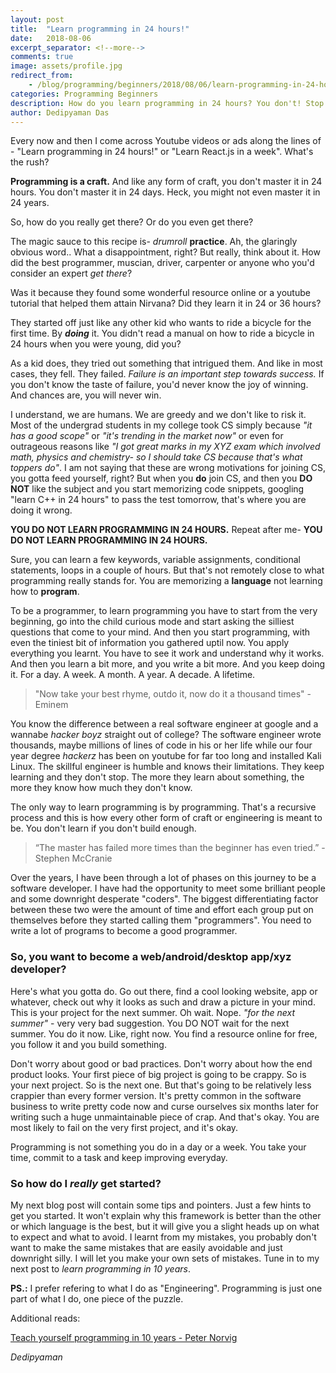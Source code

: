 ```yaml
---
layout: post
title:  "Learn programming in 24 hours!"
date:   2018-08-06
excerpt_separator: <!--more-->
comments: true
image: assets/profile.jpg
redirect_from: 
    - /blog/programming/beginners/2018/08/06/learn-programming-in-24-hours
categories: Programming Beginners
description: How do you learn programming in 24 hours? You don't! Stop falling for the bait!
author: Dedipyaman Das
---
```


Every now and then I come across Youtube videos or ads along the lines of - "Learn programming in 24 hours!" or "Learn React.js in a week". What's the rush?
<!--more-->

**Programming is a craft.** And like any form of craft, you don't master it in 24 hours. You don't master it in 24 days. Heck, you might not even master it in 24 years. 

So, how do you really get there? Or do you even get there?

The magic sauce to this recipe is- _*drumroll*_ **practice**. Ah, the glaringly obvious word.. What a disappointment, right? But really, think about it. How did the best programmer, muscian, driver, carpenter or anyone who you'd consider an expert _get there_? 

Was it because they found some wonderful resource online or a youtube tutorial that helped them attain Nirvana? Did they learn it in 24 or 36 hours?

They started off just like any other kid who wants to ride a bicycle for the first time. By _**doing**_ it. You didn't read a manual on how to ride a bicycle in 24 hours when you were young, did you?

As a kid does, they tried out something that intrigued them. And like in most cases, they fell. They failed. _Failure is an important step towards success._ If you don't know the taste of failure, you'd never know the joy of winning. And chances are, you will never win. 

I understand, we are humans. We are greedy and we don't like to risk it. Most of the undergrad students in my college took CS simply because _"it has a good scope"_ or _"it's trending in the market now"_ or even for outrageous reasons like _"I got great marks in my XYZ exam which involved math, physics and chemistry- so I should take CS because that's what toppers do"_. I am not saying that these are wrong motivations for joining CS, you gotta feed yourself, right? But when you **do** join CS, and then you **DO NOT** like the subject and you start memorizing code snippets, googling "learn C++ in 24 hours" to pass the test tomorrow, that's where you are doing it wrong. 

**YOU DO NOT LEARN PROGRAMMING IN 24 HOURS.**  Repeat after me- **YOU DO NOT LEARN PROGRAMMING IN 24 HOURS.**

Sure, you can learn a few keywords, variable assignments, conditional statements, loops in a couple of hours. But that's not remotely close to what programming really stands for. You are memorizing a **language** not learning how to **program**. 

To be a programmer, to learn programming you have to start from the very beginning, go into the child curious mode and start asking the silliest questions that come to your mind. And then you start programming, with even the tiniest bit of information you gathered uptil now. You apply everything you learnt. You have to see it work and understand why it works. And then you learn a bit more, and you write a bit more. And you keep doing it. For a day. A week. A month. A year. A decade. A lifetime. 

> "Now take your best rhyme, outdo it, now do it a thousand times" - Eminem

You know the difference between a real software engineer at google and a wannabe _hacker boyz_ straight out of college? The software engineer wrote thousands, maybe millions of lines of code in his or her life while our four year degree _hackerz_ has been on youtube for far too long and installed Kali Linux. The skillful engineer is humble and knows their limitations. They keep learning and they don't stop. The more they learn about something, the more they know how much they don't know.

The only way to learn programming is by programming. That's a recursive process and this is how every other form of craft or engineering is meant to be. You don't learn if you don't build enough. 

>“The master has failed more times than the beginner has even tried.” - Stephen McCranie

Over the years, I have been through a lot of phases on this journey to be a software developer. I have had the opportunity to meet some brilliant people and some downright desperate "coders". The biggest differentiating factor between these two were the amount of time and effort each group put on themselves before they started calling them "programmers". You need to write a lot of programs to become a good programmer.

### So, you want to become a web/android/desktop app/xyz developer?

Here's what you gotta do. Go out there, find a cool looking website, app or whatever, check out why it looks as such and draw a picture in your mind. This is your project for the next summer. Oh wait. Nope. _"for the next summer"_ - very very bad suggestion. You DO NOT wait for the next summer. You do it now. Like, right now. You find a resource online for free, you follow it and you build something. 


Don't worry about good or bad practices. Don't worry about how the end product looks. Your first piece of big project is going to be crappy. So is your next project. So is the next one. But that's going to be relatively less crappier than every former version. It's pretty common in the software business to write pretty code now and curse ourselves six months later for writing such a huge unmaintainable piece of crap. And that's okay. You are most likely to fail on the very first project, and it's okay.

Programming is not something you do in a day or a week. You take your time, commit to a task and keep improving everyday.

### So how do I _really_ get started?

My next blog post will contain some tips and pointers. Just a few hints to get you started. It won't explain why this framework is better than the other or which language is the best, but it will give you a slight heads up on what to expect and what to avoid. I learnt from my mistakes, you probably don't want to make the same mistakes that are easily avoidable and just downright silly. I will let you make your own sets of mistakes. Tune in to my next post to _learn programming in 10 years_.


**PS.:** I prefer refering to what I do as "Engineering". Programming is just one part of what I do, one piece of the puzzle.


Additional reads:

[Teach yourself programming in 10 years - Peter Norvig](https://norvig.com/21-days.html)

_Dedipyaman_

